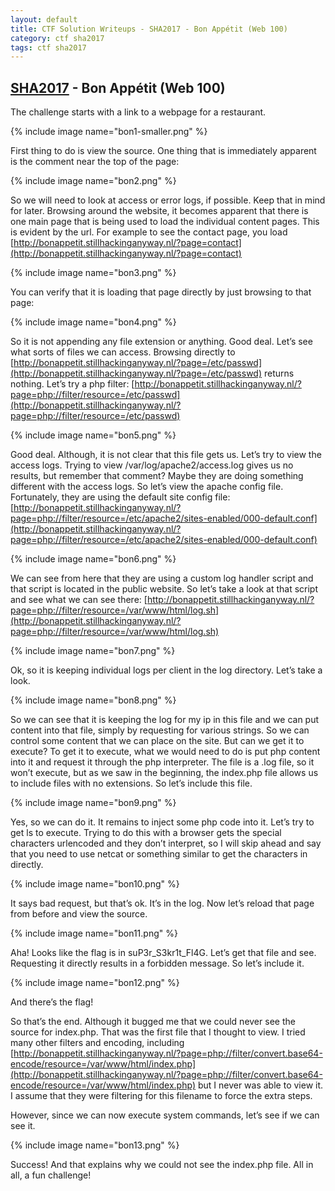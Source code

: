 ```yaml
---
layout: default
title: CTF Solution Writeups - SHA2017 - Bon Appétit (Web 100)
category: ctf sha2017
tags: ctf sha2017
---
```


[SHA2017](https://ctf.sha2017.org/home) - Bon Appétit (Web 100)
------
The challenge starts with a link to a webpage for a restaurant. 

{% include image name="bon1-smaller.png" %}

First thing to do is view the source. One thing that is immediately apparent is the comment near the top of the page:

{% include image name="bon2.png" %} 

So we will need to look at access or error logs, if possible. Keep that in mind for later. Browsing around the website, it becomes apparent that there is one main page that is being used to load the individual content pages. This is evident by the url. For example to see the contact page, you load [http://bonappetit.stillhackinganyway.nl/?page=contact](http://bonappetit.stillhackinganyway.nl/?page=contact)

{% include image name="bon3.png" %} 


You can verify that it is loading that page directly by just browsing to that page:

{% include image name="bon4.png" %}

So it is not appending any file extension or anything. Good deal. Let’s see what sorts of files we can access. Browsing directly to [http://bonappetit.stillhackinganyway.nl/?page=/etc/passwd](http://bonappetit.stillhackinganyway.nl/?page=/etc/passwd) returns nothing. Let’s try a php filter: [http://bonappetit.stillhackinganyway.nl/?page=php://filter/resource=/etc/passwd](http://bonappetit.stillhackinganyway.nl/?page=php://filter/resource=/etc/passwd) 

{% include image name="bon5.png" %}

Good deal. Although, it is not clear that this file gets us. Let’s try to view the access logs. Trying to view /var/log/apache2/access.log gives us no results, but remember that comment? Maybe they are doing something different with the access logs. So let’s view the apache config file. Fortunately, they are using the default site config file: [http://bonappetit.stillhackinganyway.nl/?page=php://filter/resource=/etc/apache2/sites-enabled/000-default.conf](http://bonappetit.stillhackinganyway.nl/?page=php://filter/resource=/etc/apache2/sites-enabled/000-default.conf)

{% include image name="bon6.png" %}

We can see from here that they are using a custom log handler script and that script is located in the public website. So let’s take a look at that script and see what we can see there: [http://bonappetit.stillhackinganyway.nl/?page=php://filter/resource=/var/www/html/log.sh](http://bonappetit.stillhackinganyway.nl/?page=php://filter/resource=/var/www/html/log.sh)

{% include image name="bon7.png" %}

Ok, so it is keeping individual logs per client in the log directory. Let’s take a look.

{% include image name="bon8.png" %}

So we can see that it is keeping the log for my ip in this file and we can put content into that file, simply by requesting for various strings. So we can control some content that we can place on the site. But can we get it to execute? To get it to execute, what we would need to do is put php content into it and request it through the php interpreter. The file is a .log file, so it won’t execute, but as we saw in the beginning, the index.php file allows us to include files with no extensions. So let’s include this file. 

{% include image name="bon9.png" %}

Yes, so we can do it. It remains to inject some php code into it. Let’s try to get ls to execute. Trying to do this with a browser gets the special characters urlencoded and they don’t interpret, so I will skip ahead and say that you need to use netcat or something similar to get the characters in directly. 

{% include image name="bon10.png" %}

It says bad request, but that’s ok. It’s in the log. Now let’s reload that page from before and view the source.

{% include image name="bon11.png" %}

Aha! Looks like the flag is in suP3r_S3kr1t_Fl4G. Let’s get that file and see. Requesting it directly results in a forbidden message. So let’s include it.

{% include image name="bon12.png" %}

And there’s the flag!

So that’s the end. Although it bugged me that we could never see the source for index.php. That was the first file that I thought to view. I tried many other filters and encoding, including [http://bonappetit.stillhackinganyway.nl/?page=php://filter/convert.base64-encode/resource=/var/www/html/index.php](http://bonappetit.stillhackinganyway.nl/?page=php://filter/convert.base64-encode/resource=/var/www/html/index.php) but I never was able to view it. I assume that they were filtering for this filename to force the extra steps.

However, since we can now execute system commands, let’s see if we can see it.

{% include image name="bon13.png" %}

Success! And that explains why we could not see the index.php file. All in all, a fun challenge!


